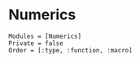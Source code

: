 # Numerics

```@autodocs
Modules = [Numerics]
Private = false
Order = [:type, :function, :macro]
```
